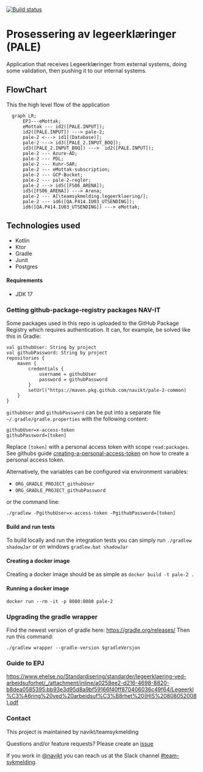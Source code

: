 [![Build status](https://github.com/navikt/pale-2/workflows/Deploy%20to%20dev%20and%20prod/badge.svg)](https://github.com/navikt/pale-2/workflows/Deploy%20to%20dev%20and%20prod/badge.svg)

# Prosessering av legeerklæringer (PALE)
Application that receives Legeerklæringer from external systems, doing some validation, 
then pushing it to our internal systems.


## FlowChart
This the high level flow of the application
```mermaid
  graph LR;
      EPJ---eMottak;
      eMottak --- id2([PALE.INPUT]);
      id2([PALE.INPUT]) ---> pale-2;
      pale-2 <---> id1[(Database)];
      pale-2 ---> id3([PALE_2.INPUT_BOQ]);
      id3([PALE_2.INPUT_BOQ]) --->  id2([PALE.INPUT]);
      pale-2 --- Azure-AD;
      pale-2 --- PDL;
      pale-2 --- Kuhr-SAR;
      pale-2 --- eMottak-subscription;
      pale-2 --- GCP-Bucket;
      pale-2 --- pale-2-regler;
      pale-2 ---> id5([FS06_ARENA]);
      id5([FS06_ARENA]) ---> Arena;
      pale-2 --- A[\teamsykmelding.legeerklaering/];
      pale-2 --- id6([QA.P414.IU03_UTSENDING]);
      id6([QA.P414.IU03_UTSENDING]) ---> eMottak;
```

## Technologies used
* Kotlin
* Ktor
* Gradle
* Junit
* Postgres

#### Requirements

* JDK 17

### Getting github-package-registry packages NAV-IT
Some packages used in this repo is uploaded to the GitHub Package Registry which requires authentication. 
It can, for example, be solved like this in Gradle:
```
val githubUser: String by project
val githubPassword: String by project
repositories {
    maven {
        credentials {
            username = githubUser
            password = githubPassword
        }
        setUrl("https://maven.pkg.github.com/navikt/pale-2-common)
    }
}
```

`githubUser` and `githubPassword` can be put into a separate file `~/.gradle/gradle.properties` 
with the following content:

```                                                     
githubUser=x-access-token
githubPassword=[token]
```

Replace `[token]` with a personal access token with scope `read:packages`.
See githubs guide [creating-a-personal-access-token](https://docs.github.com/en/authentication/keeping-your-account-and-data-secure/creating-a-personal-access-token) on
how to create a personal access token.

Alternatively, the variables can be configured via environment variables:

* `ORG_GRADLE_PROJECT_githubUser`
* `ORG_GRADLE_PROJECT_githubPassword`

or the command line:

```
./gradlew -PgithubUser=x-access-token -PgithubPassword=[token]
```

#### Build and run tests
To build locally and run the integration tests you can simply run `./gradlew shadowJar` or on windows 
`gradlew.bat shadowJar`

#### Creating a docker image
Creating a docker image should be as simple as `docker build -t pale-2 .`

#### Running a docker image
`docker run --rm -it -p 8080:8080 pale-2`


### Upgrading the gradle wrapper
Find the newest version of gradle here: https://gradle.org/releases/ Then run this command:

```./gradlew wrapper --gradle-version $gradleVersjon```

### Guide to EPJ
https://www.ehelse.no/Standardisering/standarder/legeerklaering-ved-arbeidsuforhet/_/attachment/inline/a0258ee2-d216-4698-8820-b8dea0585395:bb93e3d95d8a9bf59166f40ff870406036c49f64/Legeerkl%C3%A6ring%20ved%20arbeidsuf%C3%B8rhet%20(HIS%20808052008).pdf

### Contact

This project is maintained by navikt/teamsykmelding

Questions and/or feature requests? Please create an [issue](https://github.com/navikt/pale-2/issues)

If you work in [@navikt](https://github.com/navikt) you can reach us at the Slack
channel [#team-sykmelding](https://nav-it.slack.com/archives/CMA3XV997).
